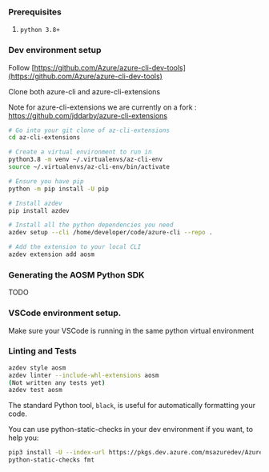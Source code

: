### Prerequisites

1. `python 3.8+`


### Dev environment setup

Follow [https://github.com/Azure/azure-cli-dev-tools](https://github.com/Azure/azure-cli-dev-tools)

Clone both azure-cli and azure-cli-extensions

Note for azure-cli-extensions we are currently on a fork : https://github.com/jddarby/azure-cli-extensions
```bash
# Go into your git clone of az-cli-extensions
cd az-cli-extensions

# Create a virtual environment to run in
python3.8 -m venv ~/.virtualenvs/az-cli-env
source ~/.virtualenvs/az-cli-env/bin/activate

# Ensure you have pip
python -m pip install -U pip

# Install azdev
pip install azdev

# Install all the python dependencies you need
azdev setup --cli /home/developer/code/azure-cli --repo .

# Add the extension to your local CLI
azdev extension add aosm
```
### Generating the AOSM Python SDK
TODO

### VSCode environment setup.

Make sure your VSCode is running in the same python virtual environment

### Linting and Tests
```bash
azdev style aosm
azdev linter --include-whl-extensions aosm
(Not written any tests yet)
azdev test aosm
```
The standard Python tool, `black`, is useful for automatically formatting your code.

You can use python-static-checks in your dev environment if you want, to help you:
```bash
pip3 install -U --index-url https://pkgs.dev.azure.com/msazuredev/AzureForOperators/_packaging/python/pypi/simple/ python-static-checks==4.0.0
python-static-checks fmt
```
